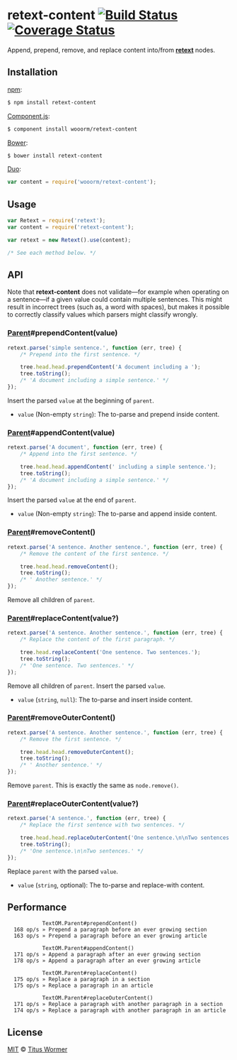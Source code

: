 # retext-content [![Build Status](https://img.shields.io/travis/wooorm/retext-content.svg?style=flat)](https://travis-ci.org/wooorm/retext-content) [![Coverage Status](https://img.shields.io/coveralls/wooorm/retext-content.svg?style=flat)](https://coveralls.io/r/wooorm/retext-content?branch=master)

Append, prepend, remove, and replace content into/from  **[retext](https://github.com/wooorm/retext)** nodes.

## Installation

[npm](https://docs.npmjs.com/cli/install):

```bash
$ npm install retext-content
```

[Component.js](https://github.com/componentjs/component):

```bash
$ component install wooorm/retext-content
```

[Bower](http://bower.io/#install-packages):

```bash
$ bower install retext-content
```

[Duo](http://duojs.org/#getting-started):

```javascript
var content = require('wooorm/retext-content');
```

## Usage

```javascript
var Retext = require('retext');
var content = require('retext-content');

var retext = new Retext().use(content);

/* See each method below. */
```

## API

Note that **retext-content** does not validate—for example when operating on a sentence—if a given value could contain multiple sentences. This might result in incorrect trees (such as, a word with spaces), but makes it possible to correctly classify values which parsers might classify wrongly.

### [Parent](https://github.com/wooorm/textom#textomparent-nlcstparent)#prependContent(value)

```javascript
retext.parse('simple sentence.', function (err, tree) {
    /* Prepend into the first sentence. */

    tree.head.head.prependContent('A document including a ');
    tree.toString();
    /* 'A document including a simple sentence.' */
});
```

Insert the parsed `value` at the beginning of `parent`.

- `value` (Non-empty `string`): The to-parse and prepend inside content.

### [Parent](https://github.com/wooorm/textom#textomparent-nlcstparent)#appendContent(value)

```javascript
retext.parse('A document', function (err, tree) {
    /* Append into the first sentence. */

    tree.head.head.appendContent(' including a simple sentence.');
    tree.toString();
    /* 'A document including a simple sentence.' */
});
```

Insert the parsed `value` at the end of `parent`.

- `value` (Non-empty `string`): The to-parse and append inside content.

### [Parent](https://github.com/wooorm/textom#textomparent-nlcstparent)#removeContent()

```javascript
retext.parse('A sentence. Another sentence.', function (err, tree) {
    /* Remove the content of the first sentence. */

    tree.head.head.removeContent();
    tree.toString();
    /* ' Another sentence.' */
});
```

Remove all children of `parent`.

### [Parent](https://github.com/wooorm/textom#textomparent-nlcstparent)#replaceContent(value?)

```javascript
retext.parse('A sentence. Another sentence.', function (err, tree) {
    /* Replace the content of the first paragraph. */

    tree.head.replaceContent('One sentence. Two sentences.');
    tree.toString();
    /* 'One sentence. Two sentences.' */
});
```

Remove all children of `parent`. Insert the parsed `value`.

- `value` (`string`, `null`): The to-parse and insert inside content.

### [Parent](https://github.com/wooorm/textom#textomparent-nlcstparent)#removeOuterContent()

```javascript
retext.parse('A sentence. Another sentence.', function (err, tree) {
    /* Remove the first sentence. */

    tree.head.head.removeOuterContent();
    tree.toString();
    /* ' Another sentence.' */
});
```

Remove `parent`. This is exactly the same as `node.remove()`.

### [Parent](https://github.com/wooorm/textom#textomparent-nlcstparent)#replaceOuterContent(value?)

```javascript
retext.parse('A sentence.', function (err, tree) {
    /* Replace the first sentence with two sentences. */

    tree.head.head.replaceOuterContent('One sentence.\n\nTwo sentences.');
    tree.toString();
    /* 'One sentence.\n\nTwo sentences.' */
});
```

Replace `parent` with the parsed `value`.

- `value` (`string`, optional): The to-parse and replace-with content.

## Performance

```text
           TextOM.Parent#prependContent()
  168 op/s » Prepend a paragraph before an ever growing section
  163 op/s » Prepend a paragraph before an ever growing article

           TextOM.Parent#appendContent()
  171 op/s » Append a paragraph after an ever growing section
  178 op/s » Append a paragraph after an ever growing article

           TextOM.Parent#replaceContent()
  175 op/s » Replace a paragraph in a section
  175 op/s » Replace a paragraph in an article

           TextOM.Parent#replaceOuterContent()
  171 op/s » Replace a paragraph with another paragraph in a section
  174 op/s » Replace a paragraph with another paragraph in an article
```

## License

[MIT](LICENSE) © [Titus Wormer](http://wooorm.com)

